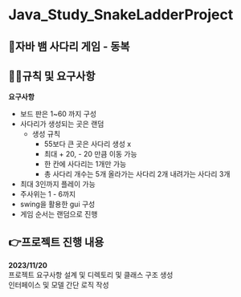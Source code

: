 # Java_Study_SnakeLadderProject
## 🐍자바 뱀 사다리 게임 - 동복

## 🤷‍♂️규칙 및 요구사항

**요구사항**

- 보드 판은 1~60 까지 구성
- 사다리가 생성되는 곳은 랜덤
    - 생성 규칙
        - 55보다 큰 곳은 사다리 생성 x
        - 최대 + 20, - 20 만큼 이동 가능
        - 한 칸에 사다리는 1개만 가능
        - 총 사다리 개수는 5개 올라가는 사다리 2개 내려가는 사다리 3개
- 최대 3인까지 플레이 가능
- 주사위는 1 - 6까지
- swing을 활용한 gui 구성
- 게임 순서는 랜덤으로 진행

## 👉프로젝트 진행 내용
**2023/11/20** \
프로젝트 요구사항 설계 및 디렉토리 및 클래스 구조 생성 \
인터페이스 및 모델 간단 로직 작성 
